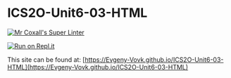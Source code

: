 # ICS2O-Unit6-03-HTML

[![Mr Coxall's Super Linter](https://github.com/Evgeny-Vovk/ICS2O-Unit6-03-HTML/workflows/Mr%20Coxall's%20Super%20Linter/badge.svg)](https://github.com/Evgeny-Vovk/ICS2O-Unit6-03-HTML/actions)

[![Run on Repl.it](https://repl.it/badge/github/Evgeny-Vovk/ICS2O-Unit6-03-HTML)](https://repl.it/github/Evgeny-Vovk/ICS2O-Unit6-03-HTML)

This site can be found at: [https://Evgeny-Vovk.github.io/ICS2O-Unit6-03-HTML](https://Evgeny-Vovk.github.io/ICS2O-Unit6-03-HTML)
